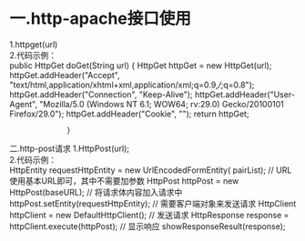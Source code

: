 一.http-apache接口使用
========================
1.httpget(url)<br>
2.代码示例：<br>
    public HttpGet doGet(String url) {
                      HttpGet httpGet = new HttpGet(url);
                      httpGet.addHeader("Accept", "text/html,application/xhtml+xml,application/xml;q=0.9,*/*;q=0.8");
                      httpGet.addHeader("Connection", "Keep-Alive");
                      httpGet.addHeader("User-Agent", "Mozilla/5.0 (Windows NT 6.1; WOW64; rv:29.0) Gecko/20100101 Firefox/29.0");
                      httpGet.addHeader("Cookie", "");
                      return httpGet;

                  }

二.http-post请求
1.HttpPost(url);<br>
2.代码示例：<br>
    HttpEntity requestHttpEntity = new UrlEncodedFormEntity(
                                    pairList);
                            // URL使用基本URL即可，其中不需要加参数
                            HttpPost httpPost = new HttpPost(baseURL);
                            // 将请求体内容加入请求中
                            httpPost.setEntity(requestHttpEntity);
                            // 需要客户端对象来发送请求
                            HttpClient httpClient = new DefaultHttpClient();
                            // 发送请求
                            HttpResponse response = httpClient.execute(httpPost);
                            // 显示响应
                            showResponseResult(response);